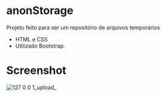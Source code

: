 # anonStorage
Projeto feito para ser um repositório de arquivos temporários

- HTML e CSS
- Utilizado Bootstrap.

# Screenshot

![127 0 0 1_upload_](https://github.com/caiomarcondes/anonStorage/assets/123285064/f069b3aa-086b-4841-945d-99a0dcd127be)
